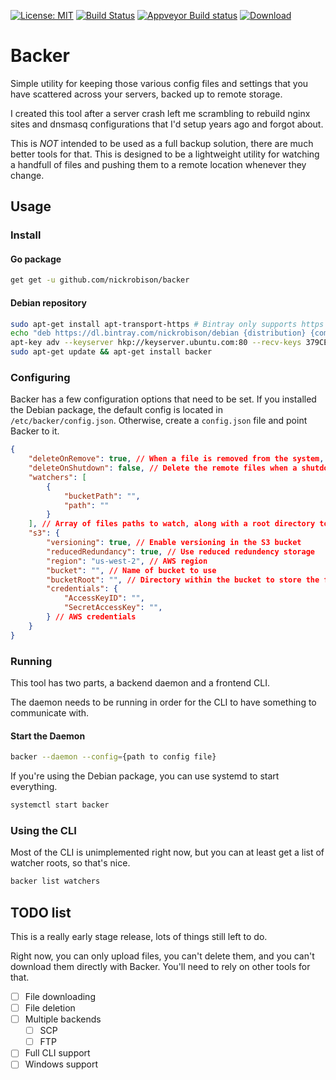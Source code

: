 [![License: MIT](https://img.shields.io/badge/License-MIT-yellow.svg)](https://opensource.org/licenses/MIT)
[![Build Status](https://travis-ci.org/nickrobison/backer.svg?branch=master)](https://travis-ci.org/nickrobison/backer)
[![Appveyor Build status](https://ci.appveyor.com/api/projects/status/3o70eaw8lpkqqeg9/branch/master?svg=true)](https://ci.appveyor.com/project/nickrobison/backer/branch/master)
[ ![Download](https://api.bintray.com/packages/nickrobison/debian/backer/images/download.svg) ](https://bintray.com/nickrobison/debian/backer/_latestVersion)
# Backer

Simple utility for keeping those various config files and settings that you have scattered across your servers, backed up to remote storage.

I created this tool after a server crash left me scrambling to rebuild nginx sites and dnsmasq configurations that I'd setup years ago and forgot about.

This is *NOT* intended to be used as a full backup solution, there are much better tools for that.
This is designed to be a lightweight utility for watching a handfull of files and pushing them to a remote location whenever they change.

## Usage

### Install

#### Go package

```bash
get get -u github.com/nickrobison/backer
```

#### Debian repository

```bash
sudo apt-get install apt-transport-https # Bintray only supports https connections
echo "deb https://dl.bintray.com/nickrobison/debian {distribution} {components}" | sudo tee -a /etc/apt/sources.list
apt-key adv --keyserver hkp://keyserver.ubuntu.com:80 --recv-keys 379CE192D401AB61 # We need to import the Bintray public key
sudo apt-get update && apt-get install backer
```

### Configuring

Backer has a few configuration options that need to be set.
If you installed the Debian package, the default config is located in `/etc/backer/config.json`.
Otherwise, create a `config.json` file and point Backer to it.

```json
{
    "deleteOnRemove": true, // When a file is removed from the system, delete its remote copy (Not implemented yet)
    "deleteOnShutdown": false, // Delete the remote files when a shutdown occurs (Not implemented yet)
    "watchers": [
        {
            "bucketPath": "",
            "path": ""
        }
    ], // Array of files paths to watch, along with a root directory to store files in
    "s3": {
        "versioning": true, // Enable versioning in the S3 bucket
        "reducedRedundancy": true, // Use reduced redundency storage
        "region": "us-west-2", // AWS region
        "bucket": "", // Name of bucket to use
        "bucketRoot": "", // Directory within the bucket to store the files
        "credentials": {
            "AccessKeyID": "",
            "SecretAccessKey": "",
        } // AWS credentials
    }
}
```

### Running

This tool has two parts, a backend daemon and a frontend CLI.

The daemon needs to be running in order for the CLI to have something to communicate with.

#### Start the Daemon

```bash
backer --daemon --config={path to config file}
```

If you're using the Debian package, you can use systemd to start everything.

```bash
systemctl start backer
```

### Using the CLI

Most of the CLI is unimplemented right now, but you can at least get a list of watcher roots, so that's nice.

```bash
backer list watchers
```

## TODO list

This is a really early stage release, lots of things still left to do.

Right now, you can only upload files, you can't delete them, and you can't download them directly with Backer. You'll need to rely on other tools for that.

- [ ] File downloading
- [ ] File deletion
- [ ] Multiple backends
    - [ ] SCP
    - [ ] FTP
- [ ] Full CLI support
- [ ] Windows support